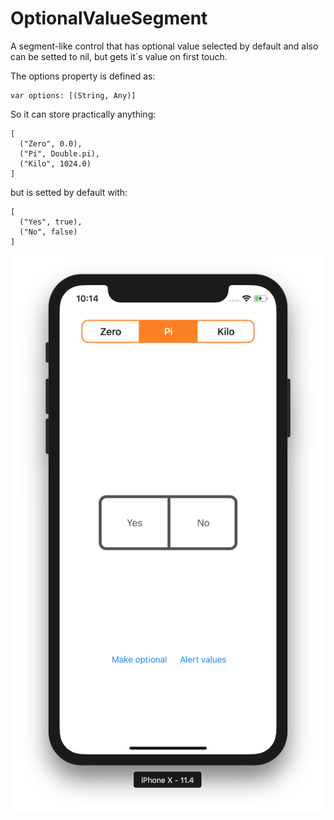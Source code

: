 #  OptionalValueSegment

A segment-like control that has optional value selected by default and also can be setted to nil, but gets it´s value on first touch.

The options property is defined as:

```
var options: [(String, Any)]
```

So it can store practically anything:

```
[
  ("Zero", 0.0),
  ("Pi", Double.pi),
  ("Kilo", 1024.0)
]
```

but is setted by default with:

```
[
  ("Yes", true), 
  ("No", false)
]
```

![screenshoot](./Simulator_Screen_Shot_iPhoneX.png)
